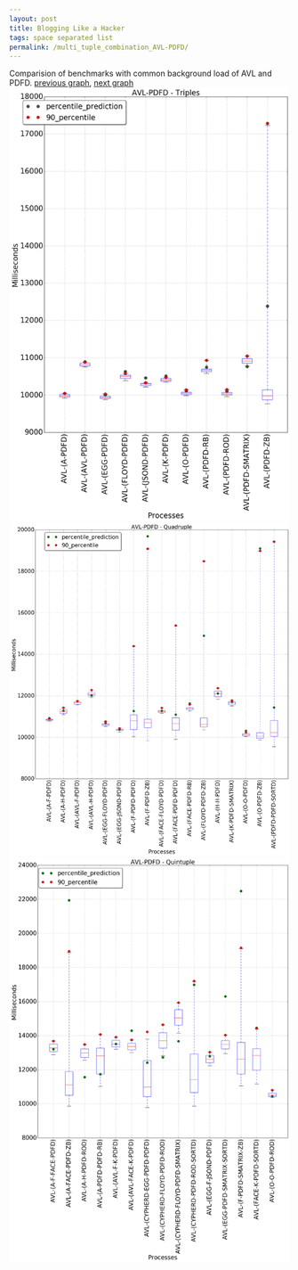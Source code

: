 ```yaml
---
layout: post
title: Blogging Like a Hacker
tags: space separated list
permalink: /multi_tuple_combination_AVL-PDFD/
---
```


Comparision of benchmarks with common background load of AVL and PDFD.
[previous graph](./multi_tuple_combination_AVL-O/), [next graph](./multi_tuple_combination_AVL-RB/)
<img src="./images/triple/AVL/AVL-PDFD_box.png" alt="graph figure"><img src="./images/quadruple/AVL/AVL-PDFD_box.png" alt="graph figure"><img src="./images/quintuple/AVL/AVL-PDFD_box.png" alt="graph figure">